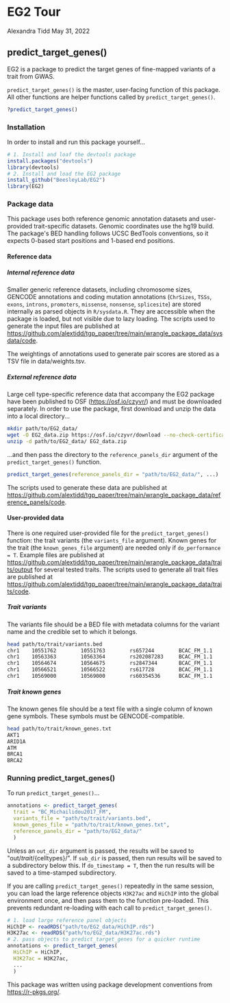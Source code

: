 EG2 Tour
================
Alexandra Tidd
May 31, 2022

## predict\_target\_genes()

EG2 is a package to predict the target genes of fine-mapped variants of a trait from GWAS.

`predict_target_genes()` is the master, user-facing function of this package. All other functions are helper functions called by `predict_target_genes()`.

``` r
?predict_target_genes()
```

### Installation

In order to install and run this package yourself...

``` r
# 1. Install and loaf the devtools package
install.packages("devtools")
library(devtools)
# 2. Install and load the EG2 package
install_github("BeesleyLab/EG2")
library(EG2)
```

### Package data

This package uses both reference genomic annotation datasets and user-provided trait-specific datasets. Genomic coordinates use the hg19 build. The package's BED handling follows UCSC BedTools conventions, so it expects 0-based start positions and 1-based end positions.

#### Reference data

##### Internal reference data

Smaller generic reference datasets, including chromosome sizes, GENCODE annotations and coding mutation annotations (`ChrSizes`, `TSSs`, `exons`, `introns`, `promoters`, `missense`, `nonsense`, `splicesite`) are stored internally as parsed objects in `R/sysdata.R`. They are accessible when the package is loaded, but not visible due to lazy loading. The scripts used to generate the input files are published at <https://github.com/alextidd/tgp_paper/tree/main/wrangle_package_data/sysdata/code>.

The weightings of annotations used to generate pair scores are stored as a TSV file in data/weights.tsv.

##### External reference data

Large cell type-specific reference data that accompany the EG2 package have been published to OSF (<https://osf.io/czyvr/>) and must be downloaded separately. In order to use the package, first download and unzip the data into a local directory...

``` bash
mkdir path/to/EG2_data/
wget -O EG2_data.zip https://osf.io/czyvr/download --no-check-certificate
unzip -d path/to/EG2_data/ EG2_data.zip
```

...and then pass the directory to the `reference_panels_dir` argument of the `predict_target_genes()` function.

``` r
predict_target_genes(reference_panels_dir = "path/to/EG2_data/", ...)
```

The scripts used to generate these data are published at <https://github.com/alextidd/tgp_paper/tree/main/wrangle_package_data/reference_panels/code>.

#### User-provided data

There is one required user-provided file for the `predict_target_genes()` function: the trait variants (the `variants_file` argument). Known genes for the trait (the `known_genes_file` argument) are needed only if `do_performance = T`. Example files are published at <https://github.com/alextidd/tgp_paper/tree/main/wrangle_package_data/traits/output> for several tested traits. The scripts used to generate all trait files are published at <https://github.com/alextidd/tgp_paper/tree/main/wrangle_package_data/traits/code>.

##### Trait variants

The variants file should be a BED file with metadata columns for the variant name and the credible set to which it belongs.

``` bash
head path/to/trait/variants.bed
chr1    10551762        10551763        rs657244        BCAC_FM_1.1
chr1    10563363        10563364        rs202087283     BCAC_FM_1.1
chr1    10564674        10564675        rs2847344       BCAC_FM_1.1
chr1    10566521        10566522        rs617728        BCAC_FM_1.1
chr1    10569000        10569000        rs60354536      BCAC_FM_1.1
```

##### Trait known genes

The known genes file should be a text file with a single column of known gene symbols. These symbols must be GENCODE-compatible.

``` bash
head path/to/trait/known_genes.txt
AKT1
ARID1A
ATM
BRCA1
BRCA2
```

### Running predict\_target\_genes()

To run `predict_target_genes()`...

``` r
annotations <- predict_target_genes(
  trait = "BC_Michailidou2017_FM",
  variants_file = "path/to/trait/variants.bed",
  known_genes_file = "path/to/trait/known_genes.txt",
  reference_panels_dir = "path/to/EG2_data/"
  )
```

Unless an `out_dir` argument is passed, the results will be saved to "out/${trait}/${celltypes}/". If `sub_dir` is passed, then run results will be saved to a subdirectory below this. If `do_timestamp = T`, then the run results will be saved to a time-stamped subdirectory.

If you are calling `predict_target_genes()` repeatedly in the same session, you can load the large reference objects `H3K27ac` and `HiChIP` into the global environment once, and then pass them to the function pre-loaded. This prevents redundant re-loading with each call to `predict_target_genes()`.

``` r
# 1. load large reference panel objects
HiChIP <- readRDS("path/to/EG2_data/HiChIP.rds")
H3K27ac <- readRDS("path/to/EG2_data/H3K27ac.rds")
# 2. pass objects to predict_target_genes for a quicker runtime
annotations <- predict_target_genes(
  HiChIP = HiChIP,
  H3K27ac = H3K27ac,
  ...
  )
```

This package was written using package development conventions from <https://r-pkgs.org/>.
